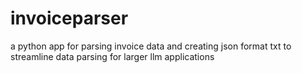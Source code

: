 # invoiceparser
a python app for parsing invoice data and creating json format txt to streamline data parsing for larger llm applications
